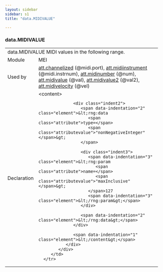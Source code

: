 ```yaml
---
layout: sidebar
sidebar: s1
title: "data.MIDIVALUE"

---
```


<div class="macroSpec">
   <h3 id="data.MIDIVALUE">data.MIDIVALUE</h3>
   <table class="wovenodd">
      <tr>
         <td colspan="2" class="wovenodd-col2">
            <span class="label">data.MIDIVALUE</span> MIDI values in the following range.
         </td>
      </tr>
      <tr>
         <td class="wovenodd-col1">
            <span class="label" lang="en">Module</span>
         </td>
         <td class="wovenodd-col2">MEI</td>
      </tr>
      <tr>
         <td class="wovenodd-col1">
            <span class="label" lang="en">Used by</span>
         </td>
         <td class="wovenodd-col2">
            <div class="parent">
               <a class="link_odd_classSpec" href="/v3/att.channelized">att.channelized</a> (@midi.port), 
               <a class="link_odd_classSpec" href="/v3/att.midiinstrument">att.midiinstrument</a> (@midi.instrnum), 
               <a class="link_odd_classSpec" href="/v3/att.midinumber">att.midinumber</a> (@num), 
               <a class="link_odd_classSpec" href="/v3/att.midivalue">att.midivalue</a> (@val), 
               <a class="link_odd_classSpec" href="/v3/att.midivalue2">att.midivalue2</a> (@val2), 
               <a class="link_odd_classSpec" href="/v3/att.midivelocity">att.midivelocity</a> (@vel)
            </div>
         </td>
      </tr>
      <tr>
         <td class="wovenodd-col1">
            <span class="label" lang="en">Declaration</span>
         </td>
         <td class="wovenodd-col2">
            <div xml:space="preserve" class="pre">
               <div class="indent1">
                  <span data-indentation="1" class="element">&lt;content&gt;</span>
                  
                  <div class="indent2">
                     <span data-indentation="2" class="element">&lt;rng:data 
                        <span class="attribute">type=</span>
                        <span class="attributevalue">"nonNegativeInteger"</span>&gt;
                     </span>
                     
                     <div class="indent3">
                        <span data-indentation="3" class="element">&lt;rng:param 
                           <span class="attribute">name=</span>
                           <span class="attributevalue">"maxInclusive"</span>&gt;
                        </span>127
                        <span data-indentation="3" class="element">&lt;/rng:param&gt;</span>
                     </div>
                     
                     <span data-indentation="2" class="element">&lt;/rng:data&gt;</span>
                  </div>
                  
                  <span data-indentation="1" class="element">&lt;/content&gt;</span>
               </div>
            </div>
         </td>
      </tr>
   </table>
</div>